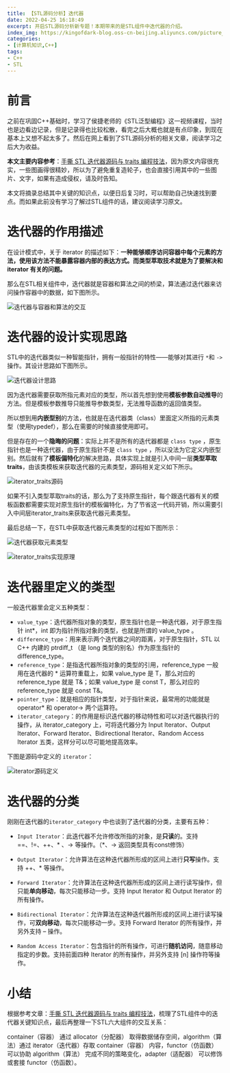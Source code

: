 ```yaml
---
title: 【STL源码分析】迭代器
date: 2022-04-25 16:18:49
excerpt: 开启STL源码分析新专题！本期带来的是STL组件中迭代器的介绍。
index_img: https://kingofdark-blog.oss-cn-beijing.aliyuncs.com/picture_backend/picture_backend/img/202204251953677.jpeg
categories: 
- [计算机知识,C++]
tags:
- C++
- STL
---
```


# 前言

之前在巩固C++基础时，学习了侯捷老师的《STL泛型编程》这一视频课程，当时也是边看边记录，但是记录得也比较松散，看完之后大概也就是有点印象，到现在基本上又想不起太多了。然后在网上看到了STL源码分析的相关文章，阅读学习之后大为收益。

**本文主要内容参考**：[手撕 STL 迭代器源码与 traits 编程技法](https://mp.weixin.qq.com/s/srgj9KnxQrru_hMv-IVpWw)，因为原文内容很充实，一些图画得很精妙，所以为了避免重复造轮子，也会直接引用其中的一些图片、文字，如果有造成侵权，请及时告知。

本文将摘录总结其中关键的知识点，以便日后复习时，可以帮助自己快速找到要点。而如果此前没有学习了解过STL组件的话，建议阅读学习原文。

# 迭代器的作用描述

在设计模式中，关于 iterator 的描述如下：**一种能够顺序访问容器中每个元素的方法，使用该方法不能暴露容器内部的表达方式。而类型萃取技术就是为了要解决和 iterator 有关的问题。**

那么在STL相关组件中，迭代器就是容器和算法之间的桥梁，算法通过迭代器来访问操作容器中的数据，如下图所示。

![迭代器与容器和算法的交互](https://kingofdark-blog.oss-cn-beijing.aliyuncs.com/picture_backend/picture_backend/img/202204251621412.png)

# 迭代器的设计实现思路

STL中的迭代器类似一种智能指针，拥有一般指针的特性——能够对其进行 `*`和 `->`操作。其设计思路如下图所示。

![迭代器设计思路](https://kingofdark-blog.oss-cn-beijing.aliyuncs.com/picture_backend/picture_backend/img/202204251622504.png)

因为迭代器需要获取所指元素对应的类型，所以首先想到使用**模板参数自动推导**的方法。但是模板参数推导只能推导参数类型，无法推导函数的返回值类型。

所以想到用**内嵌型别**的方法，也就是在迭代器类（class）里面定义所指的元素类型（使用typedef），那么在需要的时候直接使用即可。

但是存在的一个**隐晦的问题**：实际上并不是所有的迭代器都是 `class type` ，原生指针也是一种迭代器，由于原生指针不是 `class type` ，所以没法为它定义内嵌型别。然后就有了**模板偏特化**的解决思路，具体实现上就是引入中间一层**类型萃取traits**，由该类模板来获取迭代器的元素类型，源码相关定义如下所示。

![iterator_traits源码](https://kingofdark-blog.oss-cn-beijing.aliyuncs.com/picture_backend/picture_backend/img/202204251625530.png)

<p class='note note-info'>
如果不引入类型萃取traits的话，那么为了支持原生指针，每个跟迭代器有关的模板函数都需要实现对原生指针的模板偏特化，为了节省这一代码开销，所以需要引入中间层iterator_traits来获取迭代器元素类型。
</p>





最后总结一下，在STL中获取迭代器元素类型的过程如下图所示：

![迭代器获取元素类型](https://kingofdark-blog.oss-cn-beijing.aliyuncs.com/picture_backend/picture_backend/img/202204251623075.png)



![iterator_traits实现原理](https://kingofdark-blog.oss-cn-beijing.aliyuncs.com/picture_backend/picture_backend/img/202204251623099.png)

# 迭代器里定义的类型

一般迭代器里会定义五种类型：

- `value_type`：迭代器所指对象的类型，原生指针也是一种迭代器，对于原生指针 int*，int 即为指针所指对象的类型，也就是所谓的 value_type 。
- `difference_type`：用来表示两个迭代器之间的距离，对于原生指针，STL 以 C++ 内建的 ptrdiff_t （是 long 类型的别名）作为原生指针的 difference_type。
- `reference_type`：是指迭代器所指对象的类型的引用，reference_type 一般用在迭代器的 * 运算符重载上，如果 value_type 是 T，那么对应的 reference_type 就是 T&；如果 value_type 是 const T，那么对应的reference_type 就是 const T&。
- `pointer_type`：就是相应的指针类型，对于指针来说，最常用的功能就是 operator* 和 operator-> 两个运算符。
- `iterator_category`：的作用是标识迭代器的移动特性和可以对迭代器执行的操作，从 iterator_category 上，可将迭代器分为 Input Iterator、Output Iterator、Forward Iterator、Bidirectional Iterator、Random Access Iterator 五类，这样分可以尽可能地提高效率。

下图是源码中定义的 `iterator`：

![iterator源码定义](https://kingofdark-blog.oss-cn-beijing.aliyuncs.com/picture_backend/picture_backend/img/202204251628089.png)


# 迭代器的分类

刚刚在迭代器的`iterator_category` 中也谈到了迭代器的分类，主要有五种：

- `Input Iterator`：此迭代器不允许修改所指的对象，是**只读**的。支持 ==、!=、++、* 、-> 等操作。（*、-> 返回类型具有const修饰）

- `Output Iterator`：允许算法在这种迭代器所形成的区间上进行**只写**操作。支持 ++、* 等操作。

- `Forward Iterator`：允许算法在这种迭代器所形成的区间上进行读写操作，但只能**单向移动**，每次只能移动一步。支持 Input Iterator 和 Output Iterator 的所有操作。

- `Bidirectional Iterator`：允许算法在这种迭代器所形成的区间上进行读写操作，可**双向移动**，每次只能移动一步。支持 Forward Iterator 的所有操作，并另外支持 – 操作。

- `Random Access Iterator`：包含指针的所有操作，可进行**随机访问**，随意移动指定的步数。支持前面四种 Iterator 的所有操作，并另外支持 [n] 操作符等操作。



# 小结

根据参考文章：[手撕 STL 迭代器源码与 traits 编程技法](https://mp.weixin.qq.com/s/srgj9KnxQrru_hMv-IVpWw)，梳理了STL组件中的迭代器关键知识点，最后再整理一下STL六大组件的交互关系：

container（容器） 通过 allocator（分配器） 取得数据储存空间，algorithm（算法）通过 iterator（迭代器）存取 container（容器） 内容，functor（仿函数） 可以协助 algorithm（算法） 完成不同的策略变化，adapter（适配器） 可以修饰或套接 functor（仿函数）。

